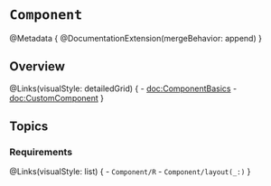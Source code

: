 # ``Component``

@Metadata {
    @DocumentationExtension(mergeBehavior: append)
}

## Overview

@Links(visualStyle: detailedGrid) {
    - <doc:ComponentBasics>
    - <doc:CustomComponent>
}

## Topics

### Requirements

@Links(visualStyle: list) {
    - ``Component/R``
    - ``Component/layout(_:)``
}


